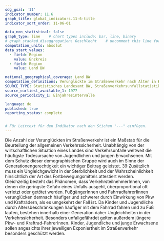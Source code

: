 ```yaml
---
sdg_goal: '11'
indicator_number: 11.6
graph_title: global_indicators.11-6-title 
indicator_sort_order: 11-06-01

data_non_statistical: false
graph_type: line    # chart types include: bar, line, binary
# graph_stacked_disaggregation: Geschlecht    # uncomment this line for stacked bars. eplace "Geschlecht" with the field of aggregation.
computation_units: absolut
data_start_values:
  - field: Region
    value: Enzkreis
  - field: Region
    value: Land BW

national_geographical_coverage: Land BW
computation_definitions: Verunglückte im Straßenverkehr nach Alter in Kohorten
SOURCE_TYPE: Statistisches Landesamt BW, Straßenverkehrsunfallstatistik
source_earliest_available_1: 1977
source_periodicity_1: Einjahresintervalle

language: de   
published: true
reporting_status: complete


# Für Leittext für den Indikator nach den Stichen "---" einfügen.
---
```


Die Anzahl der Verunglückten im Straßenverkehr ist ein Maßstab für die Beurteilung der allgemeinen Verkehrssicherheit. Unabhängig von der wirtschaftlichen Situation eines Landes sind Verkehrsunfälle weltweit die häufigste Todesursache von Jugendlichen und jungen Erwachsenen. Mit dem Schutz dieser demographischen Gruppe wird auch im Sinne der Generationengerechtigkeit ein wichtiger Beitrag geleistet.
39
Zusätzlich muss ein Ungleichgewicht in der Sterblichkeit und der Wahrscheinlichkeit hinsichtlich der Art des Fortbewegungsmittels attestiert werden.
Gleichzeitig besteht das Phänomen, dass VerkehrsteilnehmerInnen, von denen die geringste Gefahr eines Unfalls ausgeht, überproportional oft verletzt oder getötet werden. FußgängerInnen und FahrradfahrerIinnen verunglücken demnach häufiger und schwerer durch Einwirkung von Pkw und Krafträdern, als es umgekehrt der Fall ist.
Da Kinder und Jugendliche durch Altersbeschränkungen häufiger mit dem Fahrrad fahren und zu Fuß laufen, bestehen innerhalb einer Generation daher Ungleichheiten in der Verkehrssicherheit. Besonders unfallgefährdet gelten außerdem jüngere Pkw- und Kraftrad-FahrerInnen. Kinder, Jugendliche und junge Erwachsene sollen angesichts ihrer jeweiligen Exponiertheit im Straßenverkehr besonders geschützt werden.